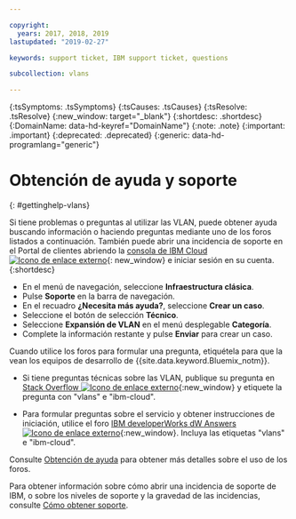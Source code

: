 ```yaml
---

copyright:
  years: 2017, 2018, 2019
lastupdated: "2019-02-27"

keywords: support ticket, IBM support ticket, questions

subcollection: vlans

---
```


<!-- Common attributes used in the template are defined as follows: -->
{:tsSymptoms: .tsSymptoms}
{:tsCauses: .tsCauses}
{:tsResolve: .tsResolve}
{:new_window: target="_blank"}
{:shortdesc: .shortdesc}
{:DomainName: data-hd-keyref="DomainName"}
{:note: .note}
{:important: .important}
{:deprecated: .deprecated}
{:generic: data-hd-programlang="generic"}

<!-- # {{site.data.keyword.blockstorageshort}} troubleshooting
{: #ts} -->
<!-- Provide an appropriate ID above -->

<!-- IN PROGRESS - AUDIENCE BLUE, STAGING ONLY -->


<!-- This is the template for troubleshooting topics.  -->

<!-- The short description section should include the service long name and "Bluemix" for search optimization. Example short description: -->

<!-- Add a heading and content for how to get help and support. Use this template for beta and GA services:  -->
# Obtención de ayuda y soporte
{: #gettinghelp-vlans}

Si tiene problemas o preguntas al utilizar las VLAN, puede obtener ayuda buscando información o haciendo preguntas mediante uno de los foros listados a continuación. También puede abrir una incidencia de soporte en el Portal de clientes abriendo la [consola de IBM Cloud ![Icono de enlace externo](../../icons/launch-glyph.svg "Icono de enlace externo")](https://{DomainName}/unifiedsupport/cases/add){: new_window} e iniciar sesión en su cuenta. 
{:shortdesc}

* En el menú de navegación, seleccione **Infraestructura clásica**.
* Pulse **Soporte** en la barra de navegación.
* En el recuadro **¿Necesita más ayuda?**, seleccione **Crear un caso**.
* Seleccione el botón de selección **Técnico**.
* Seleccione **Expansión de VLAN** en el menú desplegable **Categoría**.
* Complete la información restante y pulse **Enviar** para crear un caso.

Cuando utilice los foros para formular una pregunta, etiquétela para que la vean los equipos de desarrollo de {{site.data.keyword.Bluemix_notm}}.
<!--Insert the appropriate Stack Overflow tag for your service for <block-storage> in URL and text below:  -->
* Si tiene preguntas técnicas sobre las VLAN, publique su pregunta en [Stack Overflow ![Icono de enlace externo](../../icons/launch-glyph.svg "Icono de enlace externo")](https://stackoverflow.com/search?q=vlans+ibm-cloud){:new_window} y etiquete la pregunta con "vlans" e "ibm-cloud".
<!--Insert the appropriate dW Answers tag for your service for <service_keyword> in URL below:  -->
* Para formular preguntas sobre el servicio y obtener instrucciones de iniciación, utilice el foro [IBM developerWorks dW Answers ![Icono de enlace externo](../../icons/launch-glyph.svg "Icono de enlace externo")](https://developer.ibm.com/answers/topics/vlans.html?smartspace=ibm-cloud){:new_window}. Incluya las etiquetas "vlans" e "ibm-cloud".

Consulte [Obtención de ayuda](/docs/get-support?topic=get-support-getting-customer-support) para obtener más detalles sobre el uso de los foros.

Para obtener información sobre cómo abrir una incidencia de soporte de IBM, o sobre los niveles de soporte y la gravedad de las incidencias, consulte [Cómo obtener soporte](/docs/get-support?topic=get-support-getting-customer-support).
